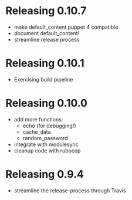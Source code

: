 # Releasing 0.10.7

* make default_content puppet 4 compatible
* document default_content!
* streamline release process

# Releasing 0.10.1

* Exercising build pipeline

# Releasing 0.10.0

* add more functions:
  - echo (for debugging!)
  - cache_data
  - random_password
* integrate with modulesync
* cleanup code with rubocop

# Releasing 0.9.4

* streamline the release-process through Travis
